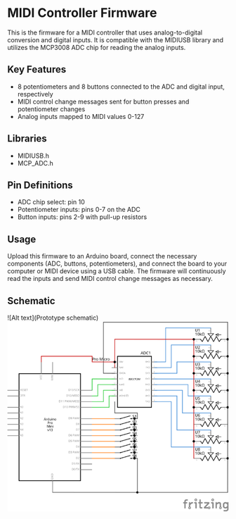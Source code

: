 # MIDI Controller Firmware

This is the firmware for a MIDI controller that uses analog-to-digital conversion and digital inputs. It is compatible with the MIDIUSB library and utilizes the MCP3008 ADC chip for reading the analog inputs.

## Key Features

- 8 potentiometers and 8 buttons connected to the ADC and digital input, respectively
- MIDI control change messages sent for button presses and potentiometer changes
- Analog inputs mapped to MIDI values 0-127

## Libraries

- MIDIUSB.h
- MCP_ADC.h

## Pin Definitions

- ADC chip select: pin 10
- Potentiometer inputs: pins 0-7 on the ADC
- Button inputs: pins 2-9 with pull-up resistors

## Usage

Upload this firmware to an Arduino board, connect the necessary components (ADC, buttons, potentiometers), and connect the board to your computer or MIDI device using a USB cable. The firmware will continuously read the inputs and send MIDI control change messages as necessary.

## Schematic

![Alt text](Prototype schematic)
<img src="./pedalproto1_schem.svg">
